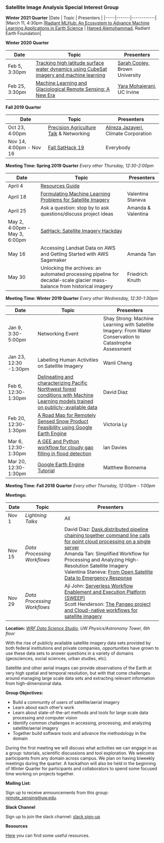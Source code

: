 <link href="assets/css/style.scss" rel="stylesheet">

### Satellite Image Analysis Special Interest Group

**Winter 2021 Quarter**
|Date | Topic | Presenters |
|-----|-------|------------|
|March 11, 4:30pm |[Radiant MLHub: An Ecosystem to Advance Machine Learning Applications in Earth Science]() | [Hamed Alemohammad](http://hamed.mit.edu/), Radiant Earth Foundation|

**Winter 2020 Quarter**

|Date | Topic | Presenters |
|-----|-------|------------|
|Feb 5, 3:30pm |[Tracking high latitude surface water dynamics using CubeSat imagery and machine learning]() | [Sarah Cooley](https://www.sarahwcooley.com/), Brown University |
|Feb 25, 3:30pm |[Machine Learning and Glaciological Remote Sensing: A New Era]() | [Yara Mohajerani](http://yaramohajerani.com/), UC Irvine |



**Fall 2019 Quarter**

|Date | Topic | Presenters |
|-----|-------|------------|
|Oct 23, 4:00pm |[Precision Agriculture Talk](https://gist.github.com/scisco/027cd4f06fd087b21c518e1cf34e311f) & Networking  | [Alireza Jazayeri](https://www.linkedin.com/in/scisco7/), Climate Corporation |
|Nov 14, 4:00pm - Nov 16 | [Fall SatHack 19](https://uwescience.github.io/sat-image-analysis/sathack) | Everybody |

**Meeting Time: Spring 2019 Quarter** *Every other Thursday, 12:30-2:00pm*

|Date      | Topic | Presenters |
|----------|-------| -----------|
|April 4 | [Resources Guide](https://uwescience.github.io/sat-image-analysis/resources)| |
|April 18 | [Formulating Machine Learning Problems for Satellite Imagery](https://github.com/uwescience/sat-image-analysis/blob/master/presentations/SatML_Valentina.pdf)| Valentina Staneva |
|April 25| Ask a question: stop by to ask questions/discuss project ideas| Amanda & Valentina|
|May 2, 4:00pm - May 3, 6:00pm| [SatHack: Satellite Imagery Hackday](https://uwescience.github.io/sat-image-analysis/sathack)|
|May 16| Accessing Landsat Data on AWS and Getting Started with AWS Sagemaker | Amanda Tan|
|May 30| Unlocking the archives: an automated processing pipeline for decadal-scale glacier mass-balance from historical imagery | Friedrich Knuth|


**Meeting Time: Winter 2019 Quarter** *Every other Wednesday, 12:30-1:30pm*

|Date      | Topic | Presenters |
|----------|-------| -----------|
|Jan 9, 3:30-5:00pm | Networking Event| Shay Strong: Machine Learning with Satellite Imagery: From Water Conservation to Catastrophe Assessment|
|Jan 23, 12:30 -1:30pm |Labelling Human Activities on Satellite Imagery| Wanli Cheng |
|Feb 6, 12:30-1:30pm | [Delineating and characterizing Pacific Northwest forest conditions with Machine Learning models trained on publicly-available data](https://github.com/uwescience/sat-image-analysis/blob/master/presentations/Diaz%2C%20David%20-%20Delineating%20Forest%20Types_2019-02-04.pdf) | David Diaz|
|Feb 20, 12:30-1:30pm| [A Road Map for Remotely Sensed Snow Product Feasibility using Google Earth Engine](https://docs.google.com/presentation/d/1AmlI_MC-k0w2rvTiuS4evV6CbLX9zmylwgqQXAlW2Vc/edit?usp=sharing) | Victoria Ly |
|Mar 6, 12:30-1:30pm| [A GEE and Python workflow for cloudy gap filling in flood detection](https://docs.google.com/presentation/d/13pVbatYr_fTeKTcvLzpiKi2CbmFHsdeKAihrQST9q0U/edit#slide=id.p) | Ian Davies |
|Mar 20, 12:30-1:30pm| [Google Earth Engine Tutorial](https://mbonnema.github.io/GoogleEarthEngine/) | Matthew Bonnema |




**Meeting Time: Fall 2018 Quarter**  *Every other Thursday, 12:00pm - 1:00pm*

**Meetings:**

|Date   | Topic | Presenters|
|-------|-------|-----------|
| Nov 1 | *Lightning Talks* | All|
| Nov 15 |  *Data Processing Workflows* | David Diaz: [Dask.distributed pipeline chaining together command line calls for point cloud processing on a single server](https://github.com/Ecotrust/pyFIRS/tree/master/pyFIRS/examples)<br/>Amanda Tan: Simplified Workflow for Processing and Analyzing High-Resolution Satellite Imagery<br/>Valentina Staneva: [From Open Satellite Data to Emergency Response](https://github.com/valentina-s/presentations/blob/master/Staneva_Valentina_Workflow.pdf)|
|Nov 29| *Data Processing Workflows*| Aji John: [Serverless Workflow Enablement and Execution Platform (SWEEP)]() <br/> Scott Henderson: [The Pangeo project and Cloud-native workflows for satellite imagery](https://medium.com/pangeo/cloud-native-geoprocessing-of-earth-observation-satellite-data-with-pangeo-997692d91ca2 )|


**Location:** *[WRF Data Science Studio](https://www.google.com/maps/place/eScience+Institute/@47.6536832,-122.3135565,16z/data=!4m5!3m4!1s0x549014f277b0f15d:0x7c2434f079426d8c!8m2!3d47.6533665!4d-122.3117848), UW Physics/Astronomy Tower, 6th floor*


With the rise of publicly available satellite imagery data sets provided by both federal institutions and private companies, opportunities have grown to use these data sets to answer questions in a variety of domains (geosciences, social sciences, urban studies, etc).

Satellite and other aerial images can provide observations of the Earth at very high spatial and temporal resolution, but with that come challenges around managing large scale data sets and extracting relevant information from high-dimensional data. 

**Group Objectives:**

* Build a community of users of satellite/aerial imagery 
* Learn about each other’s work
* Learn about state-of-the-art methods and tools for large scale data processing and computer vision
* Identify common challenges in accessing, processing, and analyzing satellite/aerial imagery
* Together build software tools and advance the methodology in the domain


During the first meeting we will discuss what activities we can engage in as a group: tutorials, scientific discussions and tool exploration. We welcome participants from any domain across campus. We plan on having biweekly meetings during the quarter. A hackathon will also be held in the beginning of Winter Quarter for participants and collaborators to spend some focused time working on projects together.

**Mailing List:**

Sign up to receive announcements from this group: [remote_sensing@uw.edu](http://mailman11.u.washington.edu/mailman/listinfo/remote_sensing).

**Slack Channel**

Sign up to join the slack channel: [slack sign-up](https://join.slack.com/t/sat-image-analysis/)

**Resources**

[Here](https://uwescience.github.io/sat-image-analysis/resources.html) you can find some useful resources.


